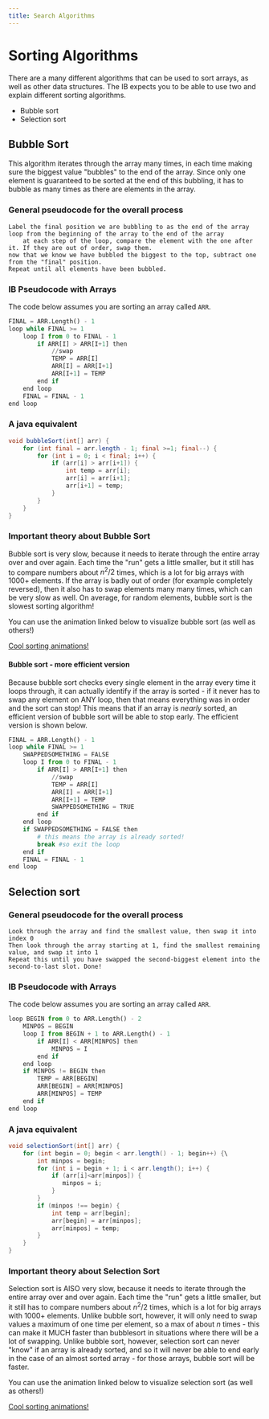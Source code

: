 ```yaml
---
title: Search Algorithms
---
```


# Sorting Algorithms

There are a many different algorithms that can be used to sort arrays, as well as other data structures. The IB expects you to be able to use two and explain different sorting algorithms.

* Bubble sort
* Selection sort

## Bubble Sort

This algorithm iterates through the array many times, in each time making sure the biggest value "bubbles" to the end of the array. Since only one element is guaranteed to be sorted at the end of this bubbling, it has to bubble as many times as there are elements in the array.

### General pseudocode for the overall process

```
Label the final position we are bubbling to as the end of the array
loop from the beginning of the array to the end of the array
    at each step of the loop, compare the element with the one after it. If they are out of order, swap them.
now that we know we have bubbled the biggest to the top, subtract one from the "final" position.
Repeat until all elements have been bubbled.
```


### IB Pseudocode with Arrays

The code below assumes you are sorting an array called `ARR`.

```python
FINAL = ARR.Length() - 1
loop while FINAL >= 1
    loop I from 0 to FINAL - 1
        if ARR[I] > ARR[I+1] then
            //swap
            TEMP = ARR[I]
            ARR[I] = ARR[I+1]
            ARR[I+1] = TEMP
        end if
    end loop
    FINAL = FINAL - 1
end loop
```

### A java equivalent

```java
void bubbleSort(int[] arr) {
    for (int final = arr.length - 1; final >=1; final--) {
        for (int i = 0; i < final; i++) {
            if (arr[i] > arr[i+1]) {
                int temp = arr[i];
                arr[i] = arr[i+1];
                arr[i+1] = temp;
            }
        }
    }
}
```


### Important theory about Bubble Sort

Bubble sort is very slow, because it needs to iterate through the entire array over and over again. Each time the "run" gets a little smaller, but it still has to compare numbers about $n^2/2$ times, which is a lot for big arrays with 1000+ elements. If the array is badly out of order (for example completely reversed), then it also has to swap elements many many times, which can be very slow as well. On average, for random elements, bubble sort is the slowest sorting algorithm!

You can use the animation linked below to visualize bubble sort (as well as others!)

<a href="https://www.cs.usfca.edu/~galles/visualization/ComparisonSort.html">Cool sorting animations!</a>

#### Bubble sort - more efficient version

Because bubble sort checks every single element in the array every time it loops through, it can actually identify if the array is sorted - if it never has to swap any element on ANY loop, then that means everything was in order and the sort can stop! This means that if an array is *nearly* sorted, an efficient version of bubble sort will be able to stop early. The efficient version is shown below.

```python
FINAL = ARR.Length() - 1
loop while FINAL >= 1
    SWAPPEDSOMETHING = FALSE
    loop I from 0 to FINAL - 1
        if ARR[I] > ARR[I+1] then
            //swap
            TEMP = ARR[I]
            ARR[I] = ARR[I+1]
            ARR[I+1] = TEMP
            SWAPPEDSOMETHING = TRUE
        end if
    end loop
    if SWAPPEDSOMETHING = FALSE then
        # this means the array is already sorted!
        break #so exit the loop
    end if
    FINAL = FINAL - 1
end loop
```


## Selection sort

### General pseudocode for the overall process

```
Look through the array and find the smallest value, then swap it into index 0
Then look through the array starting at 1, find the smallest remaining value, and swap it into 1
Repeat this until you have swapped the second-biggest element into the second-to-last slot. Done!
```


### IB Pseudocode with Arrays

The code below assumes you are sorting an array called `ARR`.

```python
loop BEGIN from 0 to ARR.Length() - 2
    MINPOS = BEGIN
    loop I from BEGIN + 1 to ARR.Length() - 1
        if ARR[I] < ARR[MINPOS] then
            MINPOS = I
        end if
    end loop
    if MINPOS != BEGIN then
        TEMP = ARR[BEGIN]
        ARR[BEGIN] = ARR[MINPOS]
        ARR[MINPOS] = TEMP
    end if 
end loop
```

### A java equivalent

```java
void selectionSort(int[] arr) {
    for (int begin = 0; begin < arr.length() - 1; begin++) {\
        int minpos = begin;
        for (int i = begin + 1; i < arr.length(); i++) {
            if (arr[i]<arr[minpos]) {
               minpos = i;
            }
        }
        if (minpos !== begin) {
            int temp = arr[begin];
            arr[begin] = arr[minpos];
            arr[minpos] = temp;
        }
    }
}
```


### Important theory about Selection Sort

Selection sort is AlSO very slow, because it needs to iterate through the entire array over and over again. Each time the "run" gets a little smaller, but it still has to compare numbers about $n^2/2$ times, which is a lot for big arrays with 1000+ elements. Unlike bubble sort, however, it will only need to swap values a maximum of one time per element, so a max of about $n$ times - this can make it MUCH faster than bubblesort in situations where there will be a lot of swapping. Unlike bubble sort, however, selection sort can never "know" if an array is already sorted, and so it will never be able to end early in the case of an almost sorted array - for those arrays, bubble sort will be faster.

You can use the animation linked below to visualize selection sort (as well as others!)

<a href="https://www.cs.usfca.edu/~galles/visualization/ComparisonSort.html">Cool sorting animations!</a>